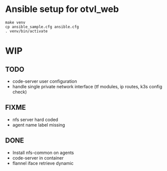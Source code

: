# Ansible setup for otvl_web

    make venv
    cp ansible_sample.cfg ansible.cfg
    . venv/bin/activate

# WIP

## TODO

- code-server user configuration
- handle single private network interface (tf modules, ip routes, k3s config check)


## FIXME

- nfs server hard coded
- agent name label missing

## DONE

- Install nfs-common on agents
- code-server in container
- flannel iface retrieve dynamic
